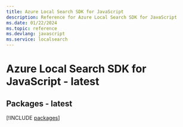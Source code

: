 ```yaml
---
title: Azure Local Search SDK for JavaScript
description: Reference for Azure Local Search SDK for JavaScript
ms.date: 01/22/2024
ms.topic: reference
ms.devlang: javascript
ms.service: localsearch
---
```

# Azure Local Search SDK for JavaScript - latest
## Packages - latest
[!INCLUDE [packages](local-search-index.md)]